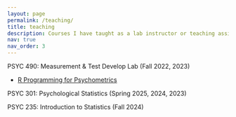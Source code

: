 ```yaml
---
layout: page
permalink: /teaching/
title: teaching
description: Courses I have taught as a lab instructor or teaching assistant.
nav: true
nav_order: 3
---
```



PSYC 490: Measurement & Test Develop Lab (Fall 2022, 2023)

* [R Programming for Psychometrics](https://bookdown.org/sz_psyc490/r4psychometics/)

PSYC 301: Psychological Statistics (Spring 2025, 2024, 2023)

PSYC 235: Introduction to Statistics (Fall 2024)
